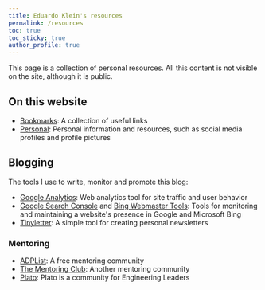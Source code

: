 ```yaml
---
title: Eduardo Klein's resources
permalink: /resources
toc: true
toc_sticky: true
author_profile: true
---
```


This page is a collection of personal resources. All this content is not visible on the site, although it is public.

## On this website

- [Bookmarks](/bookmarks): A collection of useful links
- [Personal](/personal): Personal information and resources, such as social media profiles and profile pictures

## Blogging

The tools I use to write, monitor and promote this blog:

- [Google Analytics](https://analytics.google.com): Web analytics tool for site traffic and user behavior
- [Google Search Console](https://search.google.com/search-console) and [Bing Webmaster Tools](https://www.bing.com/webmasters): Tools for monitoring and maintaining a website's presence in Google and Microsoft Bing
- [Tinyletter](https://app.tinyletter.com): A simple tool for creating personal newsletters

### Mentoring

- [ADPList](https://adplist.org): A free mentoring community
- [The Mentoring Club](https://www.mentoring-club.com): Another mentoring community
- [Plato](https://www.platohq.com/): Plato is a community for Engineering Leaders